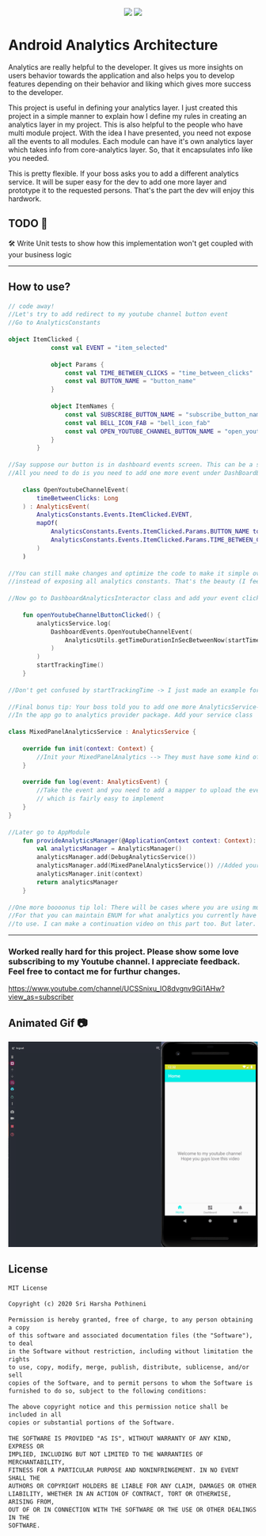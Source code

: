 <p align="center">
  <a href="https://img.shields.io/badge/License-MIT-yellow.svg"><img src="https://img.shields.io/badge/License-MIT-yellow.svg"></a>
  <a href="https://badges.frapsoft.com/os/v2/open-source.svg?v=103"><img src="https://badges.frapsoft.com/os/v2/open-source.svg?v=103"></a>
</p>

# Android Analytics Architecture
Analytics are really helpful to the developer. It gives us more insights on users behavior towards the application and also helps you to develop features depending on their behavior
and liking which gives more success to the developer.

This project is useful in defining your analytics layer. I just created this project in a simple manner to explain how I define my rules in creating an analytics layer in my project.
This is also helpful to the people who have multi module project. With the idea I have presented, you need not expose all the events to all modules. Each module can have it's own analytics
layer which takes info from core-analytics layer. So, that it encapsulates info like you needed.

This is pretty flexible.
If your boss asks you to add a different analytics service. It will be super easy for the dev to add one more layer and prototype it to the requested persons. That's the part the dev 
will enjoy this hardwork.


## TODO 🔨
🛠️ Write Unit tests to show how this implementation won't get coupled with your business logic

---

##  How to use?
```kotlin
// code away!
//Let's try to add redirect to my youtube channel button event
//Go to AnalyticsConstants

object ItemClicked {
            const val EVENT = "item_selected"

            object Params {
                const val TIME_BETWEEN_CLICKS = "time_between_clicks"
                const val BUTTON_NAME = "button_name"
            }

            object ItemNames {
                const val SUBSCRIBE_BUTTON_NAME = "subscribe_button_name"
                const val BELL_ICON_FAB = "bell_icon_fab"
                const val OPEN_YOUTUBE_CHANNEL_BUTTON_NAME = "open_youtube_channel_button_name" // Here we added our extra button
            }
        }
        
//Say suppose our button is in dashboard events screen. This can be a separate module or separate screen depending on your codebase
//All you need to do is you need to add one more event under DashBoardEvents

    class OpenYoutubeChannelEvent(
        timeBetweenClicks: Long
    ) : AnalyticsEvent(
        AnalyticsConstants.Events.ItemClicked.EVENT,
        mapOf(
            AnalyticsConstants.Events.ItemClicked.Params.BUTTON_NAME to AnalyticsConstants.Events.ItemClicked.ItemNames.OPEN_YOUTUBE_CHANNEL_BUTTON_NAME,
            AnalyticsConstants.Events.ItemClicked.Params.TIME_BETWEEN_CLICKS to timeBetweenClicks
        )
    )    
    
//You can still make changes and optimize the code to make it simple over there. All I'm trying to say is our DashboardEvents only expose events related to that screen
//instead of exposing all analytics constants. That's the beauty (I feel like that lol)

//Now go to DashboardAnalyticsInteractor class and add your event clicked. This class helps in sending the logs using analytics service and simply this will be injected to viewmodel. Which is great case for unit testing too. Voila, now you also unit tested that you are logging specific required events too :P 

    fun openYoutubeChannelButtonClicked() {
        analyticsService.log(
            DashboardEvents.OpenYoutubeChannelEvent(
                AnalyticsUtils.getTimeDurationInSecBetweenNow(startTime)
            )
        )
        startTrackingTime()
    }
    
//Don't get confused by startTrackingTime -> I just made an example for myself so that your event also records after how many seconds you did the next click.... It works like //charm
 
//Final bonus tip: Your boss told you to add one more AnalyticsService- say suppose mixedpanel. 
//In the app go to analytics provider package. Add your service class

class MixedPanelAnalyticsService : AnalyticsService {

    override fun init(context: Context) {
        //Init your MixedPanelAnalytics --> They must have some kind of token stuff
    }

    override fun log(event: AnalyticsEvent) {
        //Take the event and you need to add a mapper to upload the event to mixedpanels service because some services prefer JSON, some prefer bundle data
        // which is fairly easy to implement
    }
}

//Later go to AppModule 
    fun provideAnalyticsManager(@ApplicationContext context: Context): AnalyticsService {
        val analyticsManager = AnalyticsManager()
        analyticsManager.add(DebugAnalyticsService())
        analyticsManager.add(MixedPanelAnalyticsService()) //Added your new service and no code changes yay
        analyticsManager.init(context)
        return analyticsManager
    }

//One more boooonus tip lol: There will be cases where you are using multiple analytics services and for few events you just want to use only one service
//For that you can maintain ENUM for what analytics you currently have and attach them to AnalyticEvent class so that. You can mention what analytic services you want
//to use. I can make a continuation video on this part too. But later.
```
---

### Worked really hard for this project. Please show some love subscribing to my Youtube channel. I appreciate feedback. Feel free to contact me for furthur changes.
https://www.youtube.com/channel/UCSSnixu_IO8dvgnv9Gi1AHw?view_as=subscriber

##  Animated Gif 📷
![Android Analytics Architecture - Animated gif demo](demo/demo.gif)

## License
```
MIT License

Copyright (c) 2020 Sri Harsha Pothineni

Permission is hereby granted, free of charge, to any person obtaining a copy
of this software and associated documentation files (the "Software"), to deal
in the Software without restriction, including without limitation the rights
to use, copy, modify, merge, publish, distribute, sublicense, and/or sell
copies of the Software, and to permit persons to whom the Software is
furnished to do so, subject to the following conditions:

The above copyright notice and this permission notice shall be included in all
copies or substantial portions of the Software.

THE SOFTWARE IS PROVIDED "AS IS", WITHOUT WARRANTY OF ANY KIND, EXPRESS OR
IMPLIED, INCLUDING BUT NOT LIMITED TO THE WARRANTIES OF MERCHANTABILITY,
FITNESS FOR A PARTICULAR PURPOSE AND NONINFRINGEMENT. IN NO EVENT SHALL THE
AUTHORS OR COPYRIGHT HOLDERS BE LIABLE FOR ANY CLAIM, DAMAGES OR OTHER
LIABILITY, WHETHER IN AN ACTION OF CONTRACT, TORT OR OTHERWISE, ARISING FROM,
OUT OF OR IN CONNECTION WITH THE SOFTWARE OR THE USE OR OTHER DEALINGS IN THE
SOFTWARE.
```
